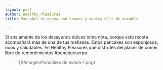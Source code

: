 ```yaml
---
layout: post
author: Healthy Pleasures
title: Pancakes de avena con banano y mantequilla de marañón

---
```

Si sos amante de los desayunos dulces toma nota, porque esta receta acompañará más de una de tus mañanas. Estos pancakes son esponjosos, ricos y saludables. En Healthy Pleasures que disfrutés del placer de comer libre de remordimientos #bencitucuerpo

> ![](/images/Pancakes de avena-1.png)